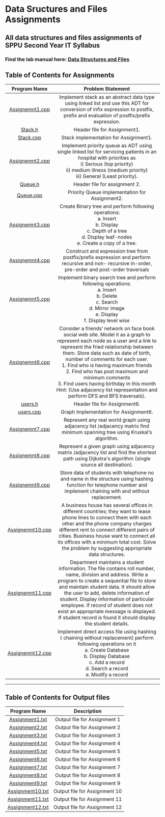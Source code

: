 # Data Sructures and Files Assignments

## All data structures and files assignments of SPPU Second Year IT Syllabus

### Find the lab manual here: [Data Structures and Files](DSFL.pdf)


## Table of Contents for Assignments

| Program Name                     | Problem Statement                    |
| :-----------------------------:  | :--------------------------------:   |
|[Assignemnt1.cpp](Assingment1/Assignment1.cpp)|Implement stack as an abstract data type using linked list and use this ADT for conversion of infix expression to postfix, prefix and evaluation of postfix/prefix expression.|
|[Stack.h](Assignment1/Stack.h)|Header file for Assignment1.|
|[Stack.cpp](Assignment1/Stack.cpp)|Stack implementation for Assignment1.|
|[Assignemnt2.cpp](Assingment2/Assignment2.cpp)|Implement priority queue as ADT using single linked list for servicing patients in an hospital with priorities as<br> i) Serious (top priority)<br> ii) medium illness (medium priority)<br> iii) General (Least priority).|
|[Queue.h](Assignment2/Queue.h)|Header file for assignment 2.|
|[Queue.cpp](Assignment2/Queue.cpp)|Priority Queue implementation for Assignment2.|
|[Assignemnt3.cpp](Assingment3/Assignment3.cpp)|Create Binary tree and perform following operations:<br>a. Insert<br>b. Display<br>c. Depth of a tree<br>d. Display leaf-nodes<br>e. Create a copy of a tree.|
|[Assignemnt4.cpp](Assingment4/Assignment4.cpp)|Construct and expression tree from postfix/prefix expression and perform recursive and non- recursive In-order, pre-order and post-order traversals|
|[Assignemnt5.cpp](Assingment5/Assignment5.cpp)|Implement binary search tree and perform following operations:<br>a. Insert<br>b. Delete<br>c. Search<br>d. Mirror image<br>e. Display<br>f. Display level wise|
|[Assignemnt6.cpp](Assingment6/Assignment6.cpp)|Consider a friends‘ network on face book social web site. Model it as a graph to represent each node as a user and a link to represent the fried relationship between them. Store data such as date of birth, number of comments for each user.<br>1. Find who is having maximum friends<br>2. Find who has post maximum and minimum comments<br>3. Find users having birthday in this month<br>Hint: (Use adjacency list representation and perform DFS and BFS traversals).|
|[users.h](Assingment6/users.h)|Header file for Assignment6.|
|[users.cpp](Assingment6/users.cpp)|Graph Implementation for Assignment6.|
|[Assignemnt7.cpp](Assingment7/Assignment7.cpp)|Represent any real world graph using adjacency list /adjacency matrix find minimum spanning tree using Kruskal‘s algorithm.|
|[Assignemnt8.cpp](Assingment8/Assignment8.cpp)|Represent a given graph using adjacency matrix /adjacency list and find the shortest path using Dijkstra's algorithm (single source all destination).|
|[Assignemnt9.cpp](Assingment9/Assignment9.cpp)|Store data of students with telephone no and name in the structure using hashing function for telephone number and implement chaining with and without replacement.|
|[Assignemnt10.cpp](Assingment10/Assignment10.cpp)|A business house has several offices in different countries; they want to lease phone lines to connect them with each other and the phone company charges different rent to connect different pairs of cities. Business house want to connect all its offices with a minimum total cost. Solve the problem by suggesting appropriate data structures.|
|[Assignemnt11.cpp](Assingment11/Assignment11.cpp)|Department maintains a student information. The file contains roll number, name, division and address. Write a program to create a sequential file to store and maintain student data. It should allow the user to add, delete information of student. Display information of particular employee. If record of student does not exist an appropriate message is displayed. If student record is found it should display the student details.|
|[Assignemnt12.cpp](Assingment12/Assignment12.cpp)|Implement direct access file using hashing ( chaining without replacement) perform following operations on it<br>a. Create Database<br>b. Display Database<br>c. Add a record<br>d. Search a record<br>e. Modify a record|


<hr>

## Table of Contents for Output files

| Program Name                     | Description                          |
| :-----------------------------:  | :--------------------------------:   |
|[Assignment1.txt](Assignment1/Assignment1.txt)|Output file for Assignment 1|
|[Assignment2.txt](Assignment2/Assignment2.txt)|Output file for Assignment 2|
|[Assignment3.txt](Assignment3/Assignment3.txt)|Output file for Assignment 3|
|[Assignment4.txt](Assignment4/Assignment4.txt)|Output file for Assignment 4|
|[Assignment5.txt](Assignment5/Assignment5.txt)|Output file for Assignment 5|
|[Assignment6.txt](Assignment6/Assignment6.txt)|Output file for Assignment 6|
|[Assignment7.txt](Assignment7/Assignment7.txt)|Output file for Assignment 7|
|[Assignment8.txt](Assignment8/Assignment8.txt)|Output file for Assignment 8|
|[Assignment9.txt](Assignment9/Assignment9.txt)|Output file for Assignment 9|
|[Assignment10.txt](Assignment10/Assignment10.txt)|Output file for Assignment 10|
|[Assignment11.txt](Assignment11/Assignment11.txt)|Output file for Assignment 11|
|[Assignment12.txt](Assignment12/Assignment12.txt)|Output file for Assignment 12|